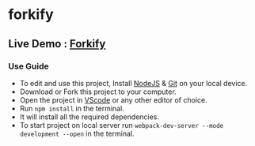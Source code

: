 # forkify

## Live Demo : [Forkify](https://cocky-albattani-c7812f.netlify.app/)

### Use Guide
- To edit and use this project, Install [NodeJS](https://nodejs.org/en/) & [Git](https://git-scm.com/downloads) on your local device.
- Download or Fork this project to your computer.
- Open the project in [VScode](https://code.visualstudio.com/download) or any other editor of choice.
- Run `npm install` in the terminal.
- It will install all the required dependencies.
- To start project on local server run `webpack-dev-server --mode development --open` in the terminal.
